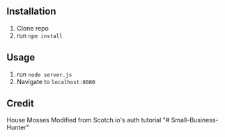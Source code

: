## Installation

1. Clone repo
2. run `npm install`

## Usage

1. run `node server.js`
2. Navigate to `localhost:8080`

## Credit
House Mosses
Modified from Scotch.io's auth tutorial
"# Small-Business-Hunter" 

